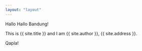 ```yaml
---
layout: "layout"
---
```


Hallo Hallo Bandung!

This is {{ site.title }} and I am {{ site.author }}, {{ site.address }}.

Qapla!

